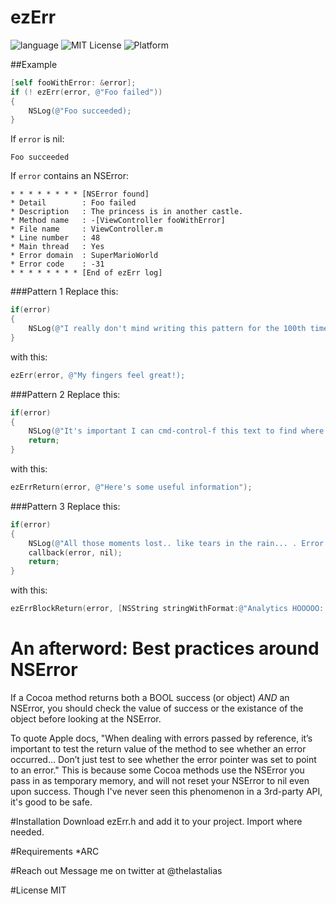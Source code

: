# ezErr

![language](https://img.shields.io/badge/Language-Objective--C-8E44AD.svg)
![MIT License](https://img.shields.io/github/license/mashape/apistatus.svg)
![Platform](https://img.shields.io/badge/platform-%20iOS%20-lightgrey.svg)

##Example
```Objective-C
[self fooWithError: &error];
if (! ezErr(error, @"Foo failed"))
{
    NSLog(@"Foo succeeded);
}
```
If ```error``` is nil:
```
Foo succeeded
```
If ```error``` contains an NSError:
```
* * * * * * * * [NSError found]
* Detail        : Foo failed
* Description   : The princess is in another castle.
* Method name   : -[ViewController fooWithError]
* File name     : ViewController.m
* Line number   : 48
* Main thread   : Yes
* Error domain  : SuperMarioWorld
* Error code    : -31
* * * * * * * * [End of ezErr log]
```

###Pattern 1
Replace this:
```Objective-C
if(error)
{
    NSLog(@"I really don't mind writing this pattern for the 100th time. Error: %@", error);
}
```
with this:
```Objective-C
ezErr(error, @"My fingers feel great!);
```

###Pattern 2
Replace this:
```Objective-C
if(error)
{
    NSLog(@"It's important I can cmd-control-f this text to find where this happened. Error: %@", error");
    return;
}
```
with this:
```Objective-C
ezErrReturn(error, @"Here's some useful information");
```

###Pattern 3
Replace this:
```Objective-C
if(error)
{
    NSLog(@"All those moments lost.. like tears in the rain... . Error: %@", error);
    callback(error, nil);
    return;
}
```
with this:
```Objective-C
ezErrBlockReturn(error, [NSString stringWithFormat:@"Analytics HOOOOO: %@", self.keyVariable], callback(error, nil));
```

# An afterword: Best practices around NSError 
If a Cocoa method returns both a BOOL success (or object) _AND_ an NSError, you should check the value of success or the existance of the object before looking at the NSError. 

To quote Apple docs, "When dealing with errors passed by reference, it’s important to test the return value of the method to see whether an error occurred... Don’t just test to see whether the error pointer was set to point to an error." This is because some Cocoa methods use the NSError you pass in as temporary memory, and will not reset your NSError to nil even upon success. Though I've never seen this phenomenon in a 3rd-party API, it's good to be safe. 
    
#Installation
Download ezErr.h and add it to your project. Import where needed.

#Requirements
*ARC

#Reach out
Message me on twitter at @thelastalias 

#License
MIT
